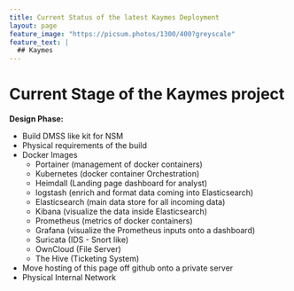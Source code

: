 ```yaml
---
title: Current Status of the latest Kaymes Deployment
layout: page
feature_image: "https://picsum.photos/1300/400?greyscale"
feature_text: |
  ## Kaymes
---
```


# Current Stage of the Kaymes project

**Design Phase:**
- Build DMSS like kit for NSM
- Physical requirements of the build
- Docker Images
  - Portainer (management of docker containers)
  - Kubernetes (docker container Orchestration)
  - Heimdall (Landing page dashboard for analyst)
  - logstash (enrich and format data coming into Elasticsearch)
  - Elasticsearch (main data store for all incoming data)
  - Kibana (visualize the data inside Elasticsearch)
  - Prometheus (metrics of docker containers)
  - Grafana (visualize the Prometheus inputs onto a dashboard)
  - Suricata (IDS - Snort like)
  - OwnCloud (File Server)
  - The Hive (Ticketing System)
- Move hosting of this page off github onto a private server
- Physical Internal Network
